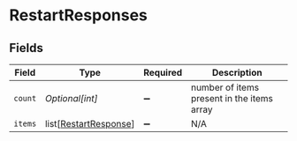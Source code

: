 # RestartResponses


## Fields

| Field                                                           | Type                                                            | Required                                                        | Description                                                     |
| --------------------------------------------------------------- | --------------------------------------------------------------- | --------------------------------------------------------------- | --------------------------------------------------------------- |
| `count`                                                         | *Optional[int]*                                                 | :heavy_minus_sign:                                              | number of items present in the items array                      |
| `items`                                                         | list[[RestartResponse](../../models/shared/restartresponse.md)] | :heavy_minus_sign:                                              | N/A                                                             |